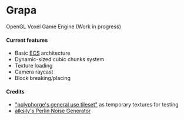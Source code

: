 # Grapa

OpenGL Voxel Game Engine (Work in progress)

#### Current features

- Basic [ECS](https://en.wikipedia.org/wiki/Entity_component_system) architecture
- Dynamic-sized cubic chunks system
- Texture loading
- Camera raycast
- Block breaking/placing

#### Credits

- ["polyphorge's general use tileset"](https://polyphorge.itch.io/poly-tileset) as temporary textures for testing
- [alksily's Perlin Noise Generator](https://gist.github.com/alksily/7a85a1898e65c936f861ee93516e397d)
